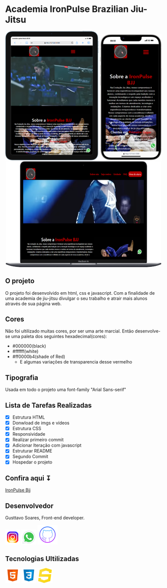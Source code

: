 # Academia IronPulse Brazilian Jiu-Jitsu

<div align=center>
    <img src ="./assets/midias/iPad-Air-4-127.0.0.1.png" width=300>
    <img src ="./assets/midias/iPhone-14-Plus-127.0.0.1.png " width=200>
    <img src ="./assets/midias/Macbook-Air-127.0.0.1.png " width=500 height=340>
</div>

## O projeto
O projeto foi desenvolvido em html, css e javascript. Com a finalidade de uma academia de jiu-jitsu divulgar o seu trabalho e atrair mais alunos através de sua página web.

## Cores
Não foi ultilizado muitas cores, por ser uma arte marcial. Então desenvolve-se uma paleta dos seguintes hexadecimal(cores):
- #000000(black)
- #ffffff(white)
- #ff0000b4(shade of Red)
    - E algumas variações de transparencia desse vermelho

## Tipografia
 Usada em todo o projeto uma font-family "Arial Sans-serif"

## Lista de Tarefas Realizadas
- [x] Estrutura HTML
- [x] Donwload de imgs e vídeos
- [x] Estrutura CSS
- [x] Responsividade
- [x] Realizar primeiro commit
- [x] Adicionar Iteração com javascript
- [x] Estruturar README
- [x] Segundo Commit
- [x] Hospedar o projeto

## Confira aqui ↧
 [IronPulse Bjj ](https://gusttavo-soares.github.io/IronPulse-Bjj/)

## Desenvolvedor 
 Gusttavo Soares, Front-end developer. 

 [![Instagram](./assets/midias/icons8-instagram-48.png)](https://www.instagram.com/gusttavosoares._/)
 [![Whastapp](./assets/midias/icons8-whatsapp-48.png)](https://api.whatsapp.com/send?phone=5561985801669)
 [![github](./assets/midias/icons8-github-64.png)](https://github.com/Gusttavo-Soares)

 ## Tecnologias Ultilizadas 
 [![html](./assets/midias/icons8-html5-48.png)](https://developer.mozilla.org/pt-BR/docs/Learn/Getting_started_with_the_web/HTML_basics)
 [![CSS](./assets/midias/icons8-css-48.png)](https://developer.mozilla.org/pt-BR/docs/Learn/Getting_started_with_the_web/CSS_basics)
 [![Javascript](./assets/midias/icons8-javascript-48.png)](https://www.javascript.com/)

 

